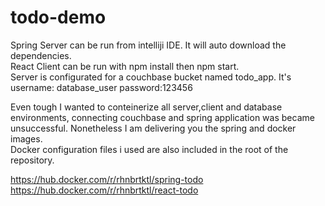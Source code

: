 # todo-demo

Spring Server can be run from intelliji IDE. It will auto download the dependencies. <br>
React Client can be run with npm install then npm start. <br>
Server is configurated for a couchbase bucket named todo_app. It's username: database_user password:123456 <br>

Even tough I wanted to conteinerize all server,client and database environments, connecting couchbase and spring application was became unsuccessful. Nonetheless I am delivering
you the spring and docker images.<br>
Docker configuration files i used are also included in the root of the repository.

https://hub.docker.com/r/rhnbrtktl/spring-todo <br>
https://hub.docker.com/r/rhnbrtktl/react-todo
